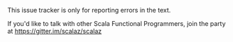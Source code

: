 This issue tracker is only for reporting errors in the text.

If you'd like to talk with other Scala Functional Programmers, join the party at https://gitter.im/scalaz/scalaz
